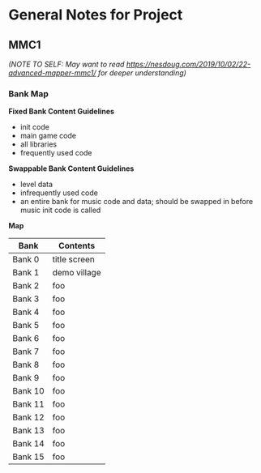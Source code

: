 # General Notes for Project

## MMC1

*(NOTE TO SELF: May want to read https://nesdoug.com/2019/10/02/22-advanced-mapper-mmc1/ for deeper understanding)*

### Bank Map

**Fixed Bank Content Guidelines**

- init code
- main game code
- all libraries
- frequently used code

**Swappable Bank Content Guidelines**

- level data
- infrequently used code
- an entire bank for music code and data; should be swapped in before music init code is called


**Map**

| Bank    | Contents     |
| ------- | ------------ |
| Bank 0  | title screen |
| Bank 1  | demo village |
| Bank 2  | foo          |
| Bank 3  | foo          |
| Bank 4  | foo          |
| Bank 5  | foo          |
| Bank 6  | foo          |
| Bank 7  | foo          |
| Bank 8  | foo          |
| Bank 9  | foo          |
| Bank 10 | foo          |
| Bank 11 | foo          |
| Bank 12 | foo          |
| Bank 13 | foo          |
| Bank 14 | foo          |
| Bank 15 | foo          |
